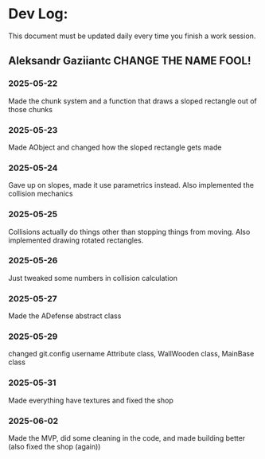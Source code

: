 # Dev Log:

This document must be updated daily every time you finish a work session.

## Aleksandr Gaziiantc CHANGE THE NAME FOOL!

### 2025-05-22

Made the chunk system and a function that draws a sloped rectangle out of those chunks

### 2025-05-23

Made AObject and changed how the sloped rectangle gets made

### 2025-05-24 

Gave up on slopes, made it use parametrics instead. Also implemented the collision mechanics 

### 2025-05-25 

Collisions actually do things other than stopping things from moving. Also implemented drawing rotated rectangles. 

### 2025-05-26

Just tweaked some numbers in collision calculation

### 2025-05-27 

Made the ADefense abstract class

### 2025-05-29

changed git.config username
Attribute class, WallWooden class, MainBase class

### 2025-05-31 

Made everything have textures and fixed the shop

### 2025-06-02

Made the MVP, did some cleaning in the code, and made building better (also fixed the shop (again))
